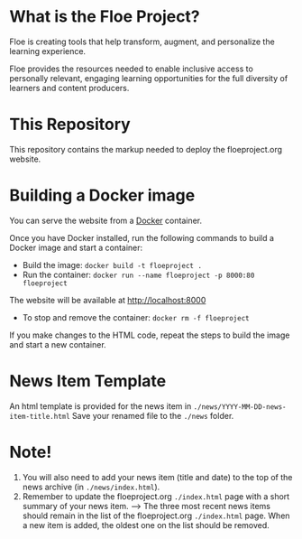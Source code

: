 What is the Floe Project?
=========================

Floe is creating tools that help transform, augment, and personalize the learning experience.

Floe provides the resources needed to enable inclusive access to personally relevant, engaging learning opportunities
for the full diversity of learners and content producers.


This Repository
===============

This repository contains the markup needed to deploy the floeproject.org website.


Building a Docker image
=======================

You can serve the website from a [Docker](https://docs.docker.com/get-docker) container.

Once you have Docker installed, run the following commands to build a Docker image and start a container:

* Build the image: `docker build -t floeproject .`
* Run the container: `docker run --name floeproject -p 8000:80 floeproject`

The website will be available at [http://localhost:8000](http://localhost:8000)

* To stop and remove the container: `docker rm -f floeproject`

If you make changes to the HTML code, repeat the steps to build the image and start a new container.


News Item Template
==================

An html template is provided for the news item in `./news/YYYY-MM-DD-news-item-title.html`
Save your renamed file to the `./news` folder.

Note!
=====
1. You will also need to add your news item (title and date) to the top of the news archive (in `./news/index.html`).
2. Remember to update the floeproject.org `./index.html` page with a short summary of your news item.
--> The three most recent news items should remain in the list of the floeproject.org `./index.html` page. When a new item is added, the oldest one on the list should be removed.

